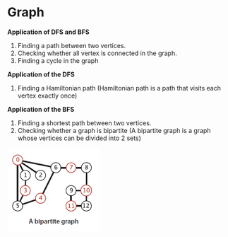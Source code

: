 # Graph

<strong>Application of DFS and BFS</strong><br>
1. Finding a path between two vertices.
2. Checking whether all vertex is connected in the graph.
3. Finding a cycle in the graph

<strong>Application of the DFS</strong><br>
1. Finding a Hamiltonian path (Hamiltonian path is a path that visits each vertex exactly once)

<strong>Application of the BFS</strong><br>
1. Finding a shortest path between two vertices.
2. Checking whether a graph is bipartite (A bipartite graph is a graph whose vertices can be divided into 2 sets)

<img src="/images/BipartiteGraph.png">
